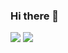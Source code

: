 ### Hi there 👋

<!--
**GleemingKnight/GleemingKnight** is a ✨ _special_ ✨ repository because its `README.md` (this file) appears on your GitHub profile.

Here are some ideas to get you started:

- 🔭 I’m currently working on ...
- 🌱 I’m currently learning ...
- 👯 I’m looking to collaborate on ...
- 🤔 I’m looking for help with ...
- 💬 Ask me about ...
- 📫 How to reach me: ...
- 😄 Pronouns: ...
- ⚡ Fun fact: ...
-->

![](https://raw.githubusercontent.com/GleemingKnight/github-stats-transparent/output/generated/overview.svg)
![](https://raw.githubusercontent.com/GleemingKnight/github-stats-transparent/output/generated/languages.svg)
